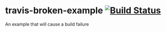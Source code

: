 # travis-broken-example [![Build Status](https://travis-ci.org/Quar/travis-broken-example.svg?branch=master)](https://travis-ci.org/Quar/travis-broken-example)

An example that will cause a build failure
